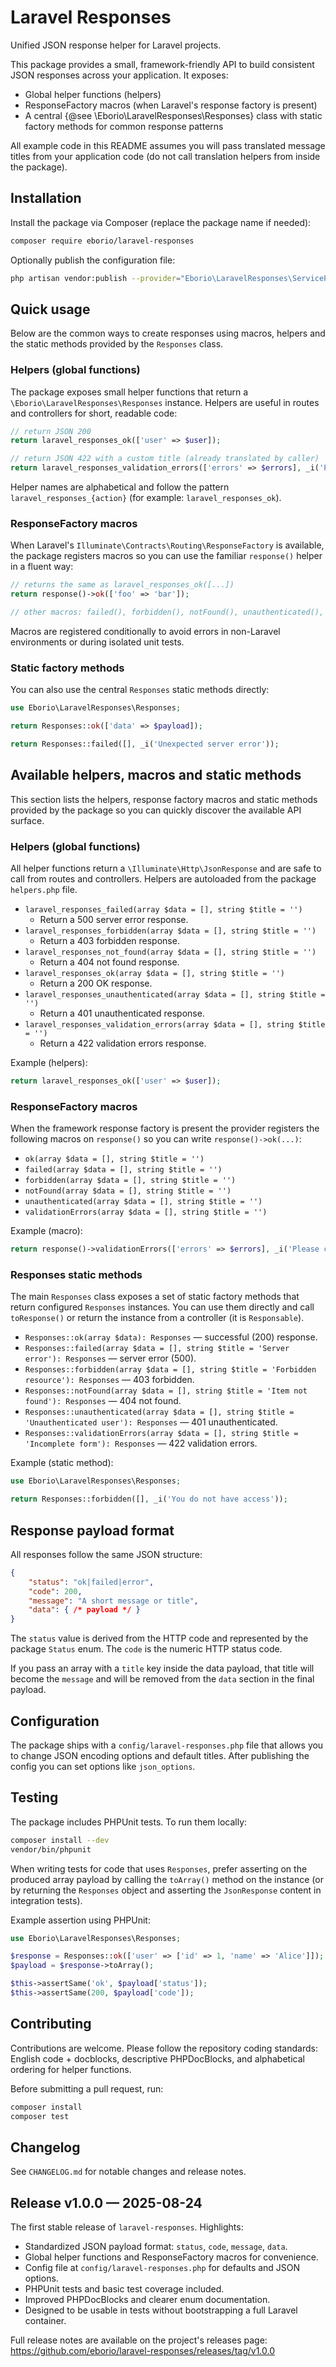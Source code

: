 
# Laravel Responses

Unified JSON response helper for Laravel projects.

This package provides a small, framework-friendly API to build
consistent JSON responses across your application. It exposes:

- Global helper functions (helpers)
- ResponseFactory macros (when Laravel's response factory is present)
- A central {@see \Eborio\LaravelResponses\Responses} class with
	static factory methods for common response patterns

All example code in this README assumes you will pass translated
message titles from your application code (do not call translation
helpers from inside the package).

## Installation

Install the package via Composer (replace the package name if needed):

```bash
composer require eborio/laravel-responses
```

Optionally publish the configuration file:

```bash
php artisan vendor:publish --provider="Eborio\LaravelResponses\ServiceProvider" --tag="config"
```

## Quick usage

Below are the common ways to create responses using macros, helpers
and the static methods provided by the `Responses` class.

### Helpers (global functions)

The package exposes small helper functions that return a
`\Eborio\LaravelResponses\Responses` instance. Helpers are useful in
routes and controllers for short, readable code:

```php
// return JSON 200
return laravel_responses_ok(['user' => $user]);

// return JSON 422 with a custom title (already translated by caller)
return laravel_responses_validation_errors(['errors' => $errors], _i('Please check the form'));
```

Helper names are alphabetical and follow the pattern
`laravel_responses_{action}` (for example: `laravel_responses_ok`).

### ResponseFactory macros

When Laravel's `Illuminate\Contracts\Routing\ResponseFactory` is
available, the package registers macros so you can use the familiar
`response()` helper in a fluent way:

```php
// returns the same as laravel_responses_ok([...])
return response()->ok(['foo' => 'bar']);

// other macros: failed(), forbidden(), notFound(), unauthenticated(), validationErrors()
```

Macros are registered conditionally to avoid errors in non-Laravel
environments or during isolated unit tests.

### Static factory methods

You can also use the central `Responses` static methods directly:

```php
use Eborio\LaravelResponses\Responses;

return Responses::ok(['data' => $payload]);

return Responses::failed([], _i('Unexpected server error'));
```

## Available helpers, macros and static methods

This section lists the helpers, response factory macros and static
methods provided by the package so you can quickly discover the
available API surface.

### Helpers (global functions)

All helper functions return a `\Illuminate\Http\JsonResponse` and are
safe to call from routes and controllers. Helpers are autoloaded from
the package `helpers.php` file.

- `laravel_responses_failed(array $data = [], string $title = '')`
	- Return a 500 server error response.
- `laravel_responses_forbidden(array $data = [], string $title = '')`
	- Return a 403 forbidden response.
- `laravel_responses_not_found(array $data = [], string $title = '')`
	- Return a 404 not found response.
- `laravel_responses_ok(array $data = [], string $title = '')`
	- Return a 200 OK response.
- `laravel_responses_unauthenticated(array $data = [], string $title = '')`
	- Return a 401 unauthenticated response.
- `laravel_responses_validation_errors(array $data = [], string $title = '')`
	- Return a 422 validation errors response.

Example (helpers):

```php
return laravel_responses_ok(['user' => $user]);
```

### ResponseFactory macros

When the framework response factory is present the provider registers
the following macros on `response()` so you can write `response()->ok(...)`:

- `ok(array $data = [], string $title = '')`
- `failed(array $data = [], string $title = '')`
- `forbidden(array $data = [], string $title = '')`
- `notFound(array $data = [], string $title = '')`
- `unauthenticated(array $data = [], string $title = '')`
- `validationErrors(array $data = [], string $title = '')`

Example (macro):

```php
return response()->validationErrors(['errors' => $errors], _i('Please check the form'));
```

### Responses static methods

The main `Responses` class exposes a set of static factory methods that
return configured `Responses` instances. You can use them directly and
call `toResponse()` or return the instance from a controller (it is
`Responsable`).

- `Responses::ok(array $data): Responses` — successful (200) response.
- `Responses::failed(array $data = [], string $title = 'Server error'): Responses` — server error (500).
- `Responses::forbidden(array $data = [], string $title = 'Forbidden resource'): Responses` — 403 forbidden.
- `Responses::notFound(array $data = [], string $title = 'Item not found'): Responses` — 404 not found.
- `Responses::unauthenticated(array $data = [], string $title = 'Unauthenticated user'): Responses` — 401 unauthenticated.
- `Responses::validationErrors(array $data = [], string $title = 'Incomplete form'): Responses` — 422 validation errors.

Example (static method):

```php
use Eborio\LaravelResponses\Responses;

return Responses::forbidden([], _i('You do not have access'));
```

## Response payload format

All responses follow the same JSON structure:

```json
{
	"status": "ok|failed|error",
	"code": 200,
	"message": "A short message or title",
	"data": { /* payload */ }
}
```

The `status` value is derived from the HTTP code and represented by the
package `Status` enum. The `code` is the numeric HTTP status code.

If you pass an array with a `title` key inside the data payload, that
title will become the `message` and will be removed from the `data`
section in the final payload.

## Configuration

The package ships with a `config/laravel-responses.php` file that
allows you to change JSON encoding options and default titles. After
publishing the config you can set options like `json_options`.

## Testing

The package includes PHPUnit tests. To run them locally:

```bash
composer install --dev
vendor/bin/phpunit
```

When writing tests for code that uses `Responses`, prefer asserting on
the produced array payload by calling the `toArray()` method on the
instance (or by returning the `Responses` object and asserting the
`JsonResponse` content in integration tests).

Example assertion using PHPUnit:

```php
use Eborio\LaravelResponses\Responses;

$response = Responses::ok(['user' => ['id' => 1, 'name' => 'Alice']]);
$payload = $response->toArray();

$this->assertSame('ok', $payload['status']);
$this->assertSame(200, $payload['code']);
```

## Contributing

Contributions are welcome. Please follow the repository coding
standards: English code + docblocks, descriptive PHPDocBlocks, and
alphabetical ordering for helper functions.

Before submitting a pull request, run:

```bash
composer install
composer test
```

## Changelog

See `CHANGELOG.md` for notable changes and release notes.

## Release v1.0.0 — 2025-08-24

The first stable release of `laravel-responses`. Highlights:

- Standardized JSON payload format: `status`, `code`, `message`, `data`.
- Global helper functions and ResponseFactory macros for convenience.
- Config file at `config/laravel-responses.php` for defaults and JSON options.
- PHPUnit tests and basic test coverage included.
- Improved PHPDocBlocks and clearer enum documentation.
- Designed to be usable in tests without bootstrapping a full Laravel container.

Full release notes are available on the project's releases page:
https://github.com/eborio/laravel-responses/releases/tag/v1.0.0

